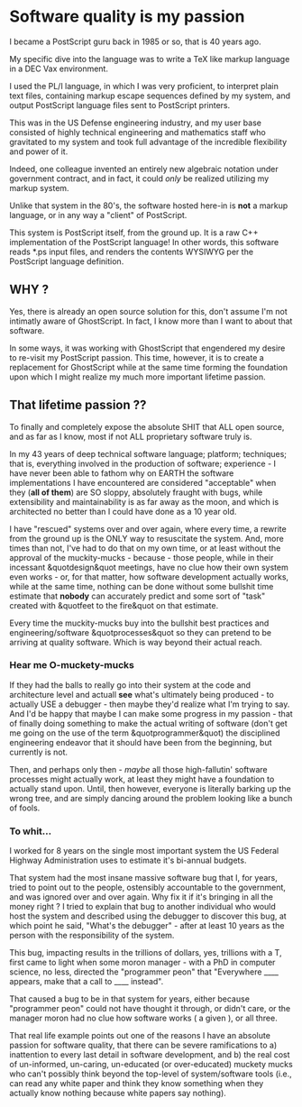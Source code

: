 <h1>Software quality is my passion</h1>

I became a PostScript guru back in 1985 or so, that is 40 years ago.

My specific dive into the language was to write a TeX like markup language in a DEC Vax environment.

I used the PL/I language, in which I was very proficient, to interpret plain text files, containing 
markup escape sequences defined by my system, and output PostScript language files sent to PostScript printers.

This was in the US Defense engineering industry, and my user base consisted of highly technical engineering and mathematics staff who gravitated 
to my system and took full advantage of the incredible flexibility and power of it.

Indeed, one colleague invented an entirely new algebraic notation under government contract, and in fact, it could <i>only</i> be realized 
utilizing my markup system.

Unlike that system in the 80's, the software hosted here-in is <b>not</b> a markup language, or in any way a "client" of PostScript.

This system is PostScript itself, from the ground up. It is a raw C++ implementation of the PostScript language! In other words, this software reads 
*.ps input files, and renders the contents WYSIWYG per the PostScript language definition.

<h2>WHY ?</h2>

Yes, there is already an open source solution for this, don't assume I'm not intimatly aware of GhostScript. In fact, I know more than 
I want to about that software. 

In some ways, it was working with GhostScript that engendered my desire to re-visit my PostScript passion. This time, however, it is to create 
a replacement for GhostScript while at the same time forming the foundation upon which I might realize my much more important lifetime passion.

<h2>That lifetime passion ??</h2>

To finally and completely expose the absolute SHIT that ALL open source, and as far as I know, most if not ALL proprietary software truly is.

In my 43 years of deep technical software language; platform; techniques; that is, everything involved in the production of software; experience - I have never
been able to fathom why on EARTH the software implementations I have encountered are considered "acceptable" when they (<b>all of them</b>) are SO sloppy, absolutely fraught with bugs, 
while extensibility and maintainability is as far away as the moon, and which is architected no better than I could have done as a 10 year old.

I have "rescued" systems over and over again, where every time, a rewrite from the ground up is the ONLY way to resuscitate the system. 
And, more times than not, I've had to do that on my own time, or at least without the approval of the muckity-mucks - 
because - those people, while in their incessant &quotdesign&quot meetings, have no clue how their own system even works - or, for that matter, 
how software development actually works, while at the same time, nothing can be done without some bullshit time estimate that <b>nobody</b> can
accurately predict and some sort of "task" created with &quotfeet to the fire&quot on that estimate.

Every time the muckity-mucks buy into the bullshit best practices and engineering/software &quotprocesses&quot so they can pretend to be 
arriving at quality software. Which is way beyond their actual reach.

<h3>Hear me O-muckety-mucks</h3>

If they had the balls to really go into their system at the code and architecture level and actuall <b>see</b> what's ultimately
being produced - to actually USE a debugger - then maybe they'd realize what I'm trying to say. And I'd be happy that maybe I can make some progress in my passion - 
that of finally doing something to make the actual writing of software (don't get me going on the use of the term &quotprogrammer&quot) the disciplined
engineering endeavor that it should have been from the beginning, but currently is not.

Then, and perhaps only then - <i>maybe</i> all those high-fallutin' software processes might actually work, at least they might have a 
foundation to actually stand upon. Until, then however, everyone is literally barking up the wrong tree, and are simply dancing around the problem looking like a bunch of fools.

<h3>To whit...</h3>

I worked for 8 years on the single most important system the US Federal Highway Administration uses to estimate it's bi-annual budgets.

That system had the most insane massive software bug that I, for years, tried to point out to the people, ostensibly accountable to the government, 
and was ignored over and over again. Why fix it if it's bringing in all the money right ? I tried to explain that bug to another individual 
who would host the system and described using the debugger to discover this bug, at which point he said, "What's the debugger" - after at least 
10 years as the person with the responsibility of the system.

This bug, impacting results in the trillions of dollars, yes, trillions with a T, first came to light when some moron manager - with a PhD in computer
science, no less, directed the "programmer peon" that "Everywhere ____ appears, make that a call to ____ instead".

That caused a bug to be in that system for years, either because "programmer peon" could not have thought it through, or didn't care, or the 
manager moron had no clue how software works ( a given ), or all three.

That real life example points out one of the reasons I have an absolute passion for software quality, that there can be severe ramifications
to a) inattention to every last detail in software development, and b) the real cost of un-informed, un-caring, un-educated (or over-educated) 
muckety mucks who can't possibly think beyond the top-level of system/software tools (i.e., can read any white paper and think they know something
when they actually know nothing because white papers say nothing).




